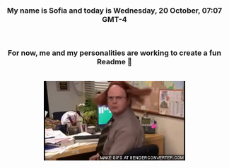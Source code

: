 


<div align="center">
<h3 >My name is Sofia and today is Wednesday, 20 October, 07:07 GMT-4</h3><br>
<h3 >For now, me and my personalities are working to create a fun Readme 👋
</h3><br>
<img src='img/dwight.gif' alt='working...'/>
</div>
